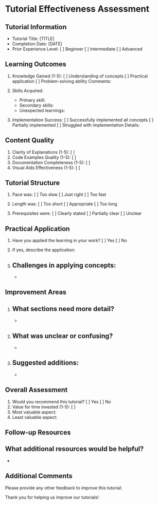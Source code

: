 # Tutorial Effectiveness Assessment

## Tutorial Information
- Tutorial Title: [TITLE]
- Completion Date: [DATE]
- Prior Experience Level: [ ] Beginner [ ] Intermediate [ ] Advanced

## Learning Outcomes
1. Knowledge Gained (1-5):
   [ ] Understanding of concepts
   [ ] Practical application
   [ ] Problem-solving ability
   Comments: 

2. Skills Acquired:
   - Primary skill: 
   - Secondary skills: 
   - Unexpected learnings: 

3. Implementation Success:
   [ ] Successfully implemented all concepts
   [ ] Partially implemented
   [ ] Struggled with implementation
   Details: 

## Content Quality
1. Clarity of Explanations (1-5): [ ]
2. Code Examples Quality (1-5): [ ]
3. Documentation Completeness (1-5): [ ]
4. Visual Aids Effectiveness (1-5): [ ]

## Tutorial Structure
1. Pace was:
   [ ] Too slow
   [ ] Just right
   [ ] Too fast

2. Length was:
   [ ] Too short
   [ ] Appropriate
   [ ] Too long

3. Prerequisites were:
   [ ] Clearly stated
   [ ] Partially clear
   [ ] Unclear

## Practical Application
1. Have you applied the learning in your work? [ ] Yes [ ] No
2. If yes, describe the application:

3. Challenges in applying concepts:
   - 
   - 

## Improvement Areas
1. What sections need more detail?
   - 
   - 

2. What was unclear or confusing?
   - 
   - 

3. Suggested additions:
   - 
   - 

## Overall Assessment
1. Would you recommend this tutorial? [ ] Yes [ ] No
2. Value for time invested (1-5): [ ]
3. Most valuable aspect: 
4. Least valuable aspect: 

## Follow-up Resources
What additional resources would be helpful?
- 
- 

## Additional Comments
Please provide any other feedback to improve this tutorial:

Thank you for helping us improve our tutorials!

